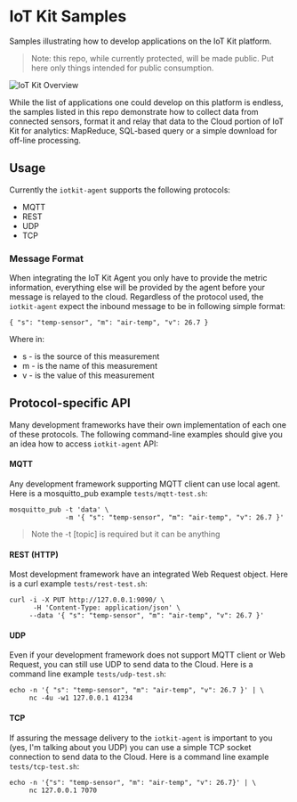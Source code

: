 # IoT Kit Samples

Samples illustrating how to develop applications on the IoT Kit platform. 

> Note: this repo, while currently protected, will be made public. Put here only things intended for public consumption. 

![IoT Kit Overview](https://dl.dropboxusercontent.com/u/202873466/IotKit/iotkit-sample-splash.png)

While the list of applications one could develop on this platform is endless, the samples listed in this repo demonstrate how to collect data from connected sensors, format it and relay that data to the Cloud portion of IoT Kit for analytics: MapReduce, SQL-based query or a simple download for off-line processing.

## Usage

Currently the `iotkit-agent` supports the following protocols: 

* MQTT
* REST 
* UDP
* TCP

### Message Format

When integrating the IoT Kit Agent you only have to provide the metric information, everything else will be provided by the agent before your message is relayed to the cloud. Regardless of the protocol used, the `iotkit-agent` expect the inbound message to be in following simple format:

    { "s": "temp-sensor", "m": "air-temp", "v": 26.7 }

Where in:

* s - is the source of this measurement
* m - is the name of this measurement
* v - is the value of this measurement

## Protocol-specific API

Many development frameworks have their own implementation of each one of these protocols. The following command-line examples should give you an idea how to access `iotkit-agent` API:

#### MQTT

Any development framework supporting MQTT client can use local agent. Here is a mosquitto_pub example `tests/mqtt-test.sh`:

    mosquitto_pub -t 'data' \
                  -m '{ "s": "temp-sensor", "m": "air-temp", "v": 26.7 }'
                  
> Note the -t [topic] is required but it can be anything

#### REST (HTTP)

Most development framework have an integrated Web Request object. Here is a curl example `tests/rest-test.sh`:

    curl -i -X PUT http://127.0.0.1:9090/ \
    	  -H 'Content-Type: application/json' \
         --data '{ "s": "temp-sensor", "m": "air-temp", "v": 26.7 }' 
         
#### UDP

Even if your development framework does not support MQTT client or Web Request, you can still use UDP to send data to the Cloud. Here is a command line example `tests/udp-test.sh`:

    echo -n '{ "s": "temp-sensor", "m": "air-temp", "v": 26.7 }' | \
         nc -4u -w1 127.0.0.1 41234
         
#### TCP

If assuring the message delivery to the `iotkit-agent` is important to you (yes, I'm talking about you UDP) you can use a simple TCP socket connection to send data to the Cloud. Here is a command line example `tests/tcp-test.sh`:

    echo -n '{"s": "temp-sensor", "m": "air-temp", "v": 26.7}' | \
         nc 127.0.0.1 7070
         
